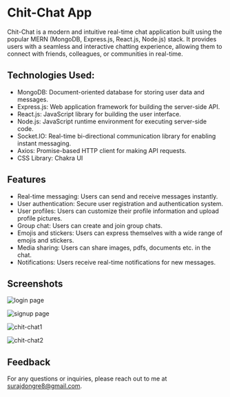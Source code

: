 # Chit-Chat App

Chit-Chat is a modern and intuitive real-time chat application built using the popular MERN (MongoDB, Express.js, React.js, Node.js) stack. It provides users with a seamless and interactive chatting experience, allowing them to connect with friends, colleagues, or communities in real-time.
## Technologies Used:

- MongoDB: Document-oriented database for storing user data and messages.
- Express.js: Web application framework for building the server-side API.
- React.js: JavaScript library for building the user interface.
- Node.js: JavaScript runtime environment for executing server-side code.
- Socket.IO: Real-time bi-directional communication library for enabling instant messaging.
- Axios: Promise-based HTTP client for making API requests.
- CSS Library: Chakra UI 
## Features

- Real-time messaging: Users can send and receive messages instantly.
- User authentication: Secure user registration and authentication system.
- User profiles: Users can customize their profile information and upload profile pictures.
- Group chat: Users can create and join group chats.
- Emojis and stickers: Users can express themselves with a wide range of emojis and stickers.
- Media sharing: Users can share images, pdfs, documents etc. in the chat.
- Notifications: Users receive real-time notifications for new messages.
## Screenshots
![login page](https://github.com/surajDongre-16/MERN-Chat-app/assets/102052466/ffa2c032-4b81-4098-964a-db289a153f43)

![signup page](https://github.com/surajDongre-16/MERN-Chat-app/assets/102052466/6ade5ffb-c1fc-4a27-a539-05f31adadec0)

![chit-chat1](https://github.com/surajDongre-16/MERN-Chat-app/assets/102052466/479eca4a-306a-4925-9c16-43e2e992306e)

![chit-chat2](https://github.com/surajDongre-16/MERN-Chat-app/assets/102052466/86aeab3c-8d61-4db8-b758-e37afd2ff4de)
## Feedback

For any questions or inquiries, please reach out to me at surajdongre8@gmail.com.

